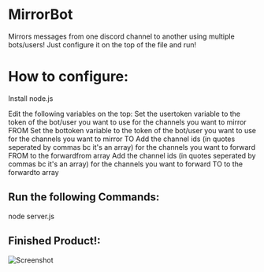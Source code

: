 # MirrorBot
Mirrors messages from one discord channel to another using multiple bots/users! Just configure it on the top of the file and run!


# How to configure:

Install node.js 

Edit the following variables on the top:
Set the usertoken variable to the token of the bot/user you want to use for the channels you want to mirror FROM
Set the bottoken variable to the token of the bot/user you want to use for the channels you want to mirror TO
Add the channel ids (in quotes seperated by commas bc it's an array) for the channels you want to forward FROM to the forwardfrom array 
Add the channel ids (in quotes seperated by commas bc it's an array) for the channels you want to forward TO to the forwardto array 

## Run the following Commands:



node server.js


## Finished Product!:
![Screenshot](https://cdn.discordapp.com/attachments/738157108415037461/738223831201611826/unknown.png)

